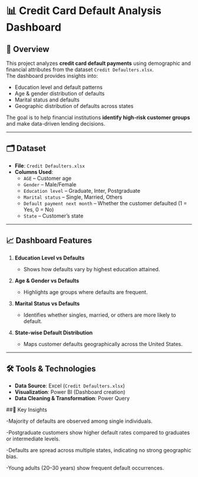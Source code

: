 
# 📊 Credit Card Default Analysis Dashboard  

## 🔎 Overview  
This project analyzes **credit card default payments** using demographic and financial attributes from the dataset `Credit Defaulters.xlsx`.  
The dashboard provides insights into:  

- Education level and default patterns  
- Age & gender distribution of defaults  
- Marital status and defaults  
- Geographic distribution of defaults across states  

The goal is to help financial institutions **identify high-risk customer groups** and make data-driven lending decisions.  

---

## 🗂 Dataset  
- **File**: `Credit Defaulters.xlsx`  
- **Columns Used**:  
  - `AGE` – Customer age  
  - `Gender` – Male/Female  
  - `Education level` – Graduate, Inter, Postgraduate  
  - `Marital status` – Single, Married, Others  
  - `Default payment next month` – Whether the customer defaulted (1 = Yes, 0 = No)  
  - `State` – Customer’s state  

---

## 📈 Dashboard Features  
1. **Education Level vs Defaults**  
   - Shows how defaults vary by highest education attained.  

2. **Age & Gender vs Defaults**  
   - Highlights age groups where defaults are frequent.  

3. **Marital Status vs Defaults**  
   - Identifies whether singles, married, or others are more likely to default.  

4. **State-wise Default Distribution**  
   - Maps customer defaults geographically across the United States.  

---

## 🛠 Tools & Technologies  
- **Data Source**: Excel (`Credit Defaulters.xlsx`)  
- **Visualization**: Power BI (Dashboard creation)  
- **Data Cleaning & Transformation**: Power Query  

##📌 Key Insights

-Majority of defaults are observed among single individuals.

-Postgraduate customers show higher default rates compared to graduates or intermediate levels.

-Defaults are spread across multiple states, indicating no strong geographic bias.

-Young adults (20–30 years) show frequent default occurrences.

